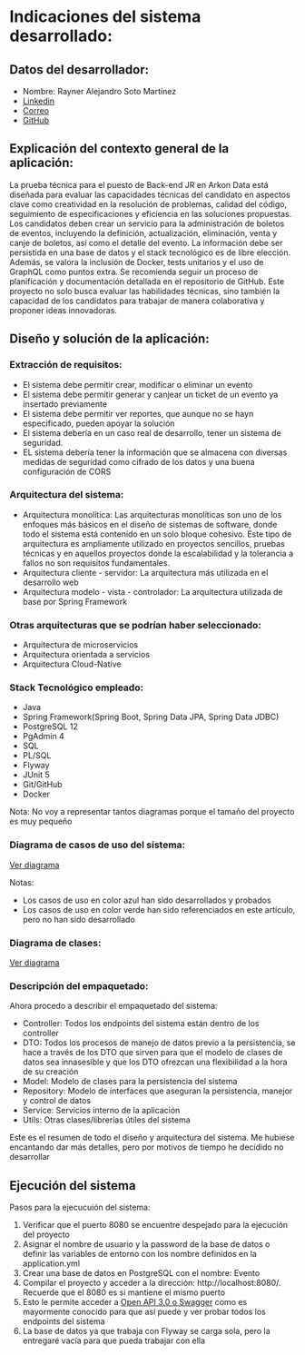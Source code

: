 # Indicaciones del sistema desarrollado:

## Datos del desarrollador:
* Nombre: Rayner Alejandro Soto Martínez
* [Linkedin](https://www.linkedin.com/in/rayner-alejandro/)
* [Correo](mailto:raynersoto01@gmail.com)
* [GitHub](https://github.com/RaynerSoto)

## Explicación del contexto general de la aplicación:
La prueba técnica para el puesto de Back-end JR en Arkon Data está diseñada para evaluar las capacidades técnicas del candidato en aspectos clave como creatividad en la resolución de problemas, calidad del código, seguimiento de especificaciones y eficiencia en las soluciones propuestas. Los candidatos deben crear un servicio para la administración de boletos de eventos, incluyendo la definición, actualización, eliminación, venta y canje de boletos, así como el detalle del evento. La información debe ser persistida en una base de datos y el stack tecnológico es de libre elección. Además, se valora la inclusión de Docker, tests unitarios y el uso de GraphQL como puntos extra. Se recomienda seguir un proceso de planificación y documentación detallada en el repositorio de GitHub. Este proyecto no solo busca evaluar las habilidades técnicas, sino también la capacidad de los candidatos para trabajar de manera colaborativa y proponer ideas innovadoras.

## Diseño y solución de la aplicación:

### Extracción de requisitos:
* El sistema debe permitir crear, modificar o eliminar un evento
* El sistema debe permitir generar y canjear un ticket de un evento ya insertado previamente
* El sistema debe permitir ver reportes, que aunque no se hayn especificado, pueden apoyar la solución
* El sistema debería en un caso real de desarrollo, tener un sistema de seguridad.
* EL sistema debería tener la información que se almacena con diversas medidas de seguridad como cifrado de los datos y una buena configuración de CORS

### Arquitectura del sistema:

* Arquitectura monolítica: Las arquitecturas monolíticas son uno de los enfoques más básicos en el diseño de sistemas de software, donde todo el sistema está contenido en un solo bloque cohesivo. Este tipo de arquitectura es ampliamente utilizado en proyectos sencillos, pruebas técnicas y en aquellos proyectos donde la escalabilidad y la tolerancia a fallos no son requisitos fundamentales.
* Arquitectura cliente - servidor: La arquitectura más utilizada en el desarrollo web
* Arquitectura modelo - vista - controlador: La arquitectura utilizada de base por Spring Framework

### Otras arquitecturas que se podrían haber seleccionado:
* Arquitectura de microservicios
* Arquitectura orientada a servicios
* Arquitectura Cloud-Native

### Stack Tecnológico empleado:
* Java
* Spring Framework(Spring Boot, Spring Data JPA, Spring Data JDBC)
* PostgreSQL 12
* PgAdmin 4
* SQL
* PL/SQL
* Flyway
* JUnit 5
* Git/GitHub
* Docker

Nota: No voy a representar tantos diagramas porque el tamaño del proyecto es muy pequeño

### Diagrama de casos de uso del sistema:
[Ver diagrama](diagramas/Captura%20de%20pantalla%202025-02-04%20185119.png)

Notas: 
* Los casos de uso en color azul han sido desarrollados y probados
* Los casos de uso en color verde han sido referenciados en este artículo, pero no han sido desarrollado

### Diagrama de clases:
[Ver diagrama](diagramas/Captura%20de%20pantalla%202025-02-04%20192948.png)

### Descripción del empaquetado:
Ahora procedo a describir el empaquetado del sistema:
* Controller: Todos los endpoints del sistema están dentro de los controller
* DTO: Todos los procesos de manejo de datos previo a la persistencia, se hace a través de los DTO que sirven para que el modelo de clases de datos sea innasesible y que los DTO ofrezcan una flexibilidad a la hora de su creación
* Model: Modelo de clases para la persistencia del sistema
* Repository: Modelo de interfaces que aseguran la persistencia, manejor y control de datos
* Service: Servicios interno de la aplicación
* Utils: Otras clases/librerías útiles del sistema

Este es el resumen de todo el diseño y arquitectura del sistema. Me hubiese encantando dar más detalles, pero por motivos de tiempo
he decidido no desarrollar

## Ejecución del sistema
Pasos para la ejecucuión del sistema:
1. Verificar que el puerto 8080 se encuentre despejado para la ejecución del proyecto
2. Asignar el nombre de usuario y la password de la base de datos o definir las variables de entorno con los nombre definidos en la application.yml
3. Crear una base de datos en PostgreSQL con el nombre: Evento
4. Compilar el proyecto y acceder a la dirección: http://localhost:8080/. Recuerde que el 8080 es si mantiene el mismo puerto
5. Esto le permite acceder a [Open API 3.0 o Swagger](diagramas/Open%20Api%203.0.png) como es mayormente conocido para que así puede y ver probar todos los endpoints del sistema
6. La base de datos ya que trabaja con Flyway se carga sola, pero la entregaré vacía para que pueda trabajar con ella
